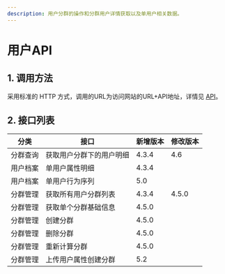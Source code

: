 ```yaml
---
description: 用户分群的操作和分群用户详情获取以及单用户相关数据。
---
```


# 用户API

## 1. 调用方法

采用标准的 HTTP 方式，调用的URL为访问网站的URL+API地址，详情见 [API](../)。

## 2. 接口列表

| 分类   | 接口           | 新增版本  | 修改版本  |
| ---- | ------------ | ----- | ----- |
| 分群查询 | 获取用户分群下的用户明细 | 4.3.4 | 4.6   |
| 用户档案 | 单用户属性明细      | 4.3.4 |       |
| 用户档案 | 单用户行为序列      | 5.0   |       |
| 分群管理 | 获取所有用户分群列表   | 4.3.4 | 4.5.0 |
| 分群管理 | 获取单个分群基础信息   | 4.5.0 |       |
| 分群管理 | 创建分群         | 4.5.0 |       |
| 分群管理 | 删除分群         | 4.5.0 |       |
| 分群管理 | 重新计算分群       | 4.5.0 |       |
| 分群管理 | 上传用户属性创建分群   | 5.2   |       |
